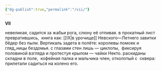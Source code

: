```yaml
---
{"dg-publish":true,"permalink":"/vii/"}
---
```


**VII**

невеликая, садится за жабьи рога,
слюну её отпивая. в прокатный лист превратившись, 
книга как: [[IX\|в урочище]] Невского—Летнего
завитки бёдер без пыли. Вертикаль
задета в полёте: королевы помоек и 
гляд_ницы бездомья.
с глазами стен лишь — циклопы, 
фиксируя половиной взгляда и протестуя крылом —
чайки Некто. раскиданы складни в поле, 
кофейная палка и мальчика член, отколотый с 
сквера: прилетали садиться на колено его.